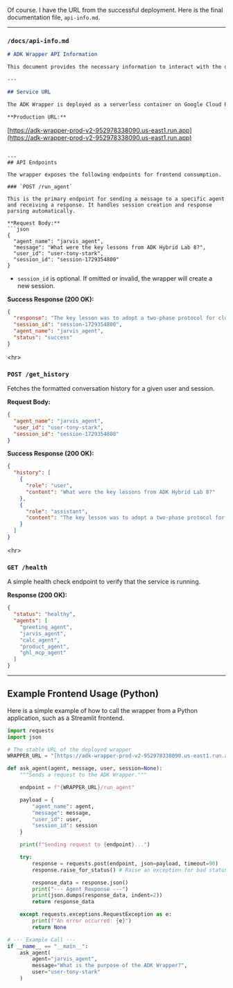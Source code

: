 Of course. I have the URL from the successful deployment. Here is the final documentation file, `api-info.md`.

---

### `/docs/api-info.md`

```markdown
# ADK Wrapper API Information

This document provides the necessary information to interact with the deployed ADK Wrapper service.

---

## Service URL

The ADK Wrapper is deployed as a serverless container on Google Cloud Run. The stable production endpoint is:

**Production URL:**
```

[https://adk-wrapper-prod-v2-952978338090.us-east1.run.app](https://adk-wrapper-prod-v2-952978338090.us-east1.run.app)

````

---
## API Endpoints

The wrapper exposes the following endpoints for frontend consumption.

### `POST /run_agent`

This is the primary endpoint for sending a message to a specific agent and receiving a response. It handles session creation and response parsing automatically.

**Request Body:**
```json
{
  "agent_name": "jarvis_agent",
  "message": "What were the key lessons from ADK Hybrid Lab 8?",
  "user_id": "user-tony-stark",
  "session_id": "session-1729354800"
}
````

- `session_id` is optional. If omitted or invalid, the wrapper will create a new session.

**Success Response (200 OK):**

```json
{
  "response": "The key lesson was to adopt a two-phase protocol for cloud development, using a public IP for local testing and a private IP for production deployment.",
  "session_id": "session-1729354800",
  "agent_name": "jarvis_agent",
  "status": "success"
}
```

\<hr\>

### `POST /get_history`

Fetches the formatted conversation history for a given user and session.

**Request Body:**

```json
{
  "agent_name": "jarvis_agent",
  "user_id": "user-tony-stark",
  "session_id": "session-1729354800"
}
```

**Success Response (200 OK):**

```json
{
  "history": [
    {
      "role": "user",
      "content": "What were the key lessons from ADK Hybrid Lab 8?"
    },
    {
      "role": "assistant",
      "content": "The key lesson was to adopt a two-phase protocol for cloud development..."
    }
  ]
}
```

\<hr\>

### `GET /health`

A simple health check endpoint to verify that the service is running.

**Response (200 OK):**

```json
{
  "status": "healthy",
  "agents": [
    "greeting_agent",
    "jarvis_agent",
    "calc_agent",
    "product_agent",
    "ghl_mcp_agent"
  ]
}
```

---

## Example Frontend Usage (Python)

Here is a simple example of how to call the wrapper from a Python application, such as a Streamlit frontend.

```python
import requests
import json

# The stable URL of the deployed wrapper
WRAPPER_URL = "[https://adk-wrapper-prod-v2-952978338090.us-east1.run.app](https://adk-wrapper-prod-v2-952978338090.us-east1.run.app)"

def ask_agent(agent, message, user, session=None):
    """Sends a request to the ADK Wrapper."""

    endpoint = f"{WRAPPER_URL}/run_agent"

    payload = {
        "agent_name": agent,
        "message": message,
        "user_id": user,
        "session_id": session
    }

    print(f"Sending request to {endpoint}...")

    try:
        response = requests.post(endpoint, json=payload, timeout=90)
        response.raise_for_status() # Raise an exception for bad status codes (4xx or 5xx)

        response_data = response.json()
        print("--- Agent Response ---")
        print(json.dumps(response_data, indent=2))
        return response_data

    except requests.exceptions.RequestException as e:
        print(f"An error occurred: {e}")
        return None

# --- Example Call ---
if __name__ == "__main__":
    ask_agent(
        agent="jarvis_agent",
        message="What is the purpose of the ADK Wrapper?",
        user="user-tony-stark"
    )

```
